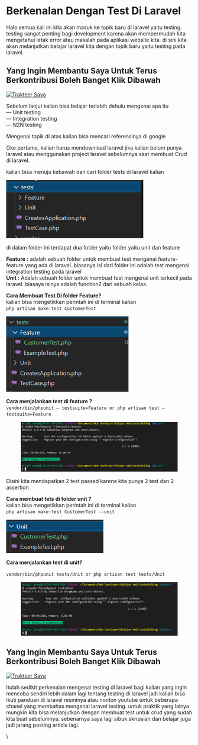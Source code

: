 # Berkenalan Dengan Test Di Laravel

Halo semua kali ini kita akan masuk ke topik baru di laravel yaitu testing. testing sangat penting bagi development karena akan mempermudah kita mengetahui letak error atau masalah pada aplikasi website kita. di sini kita akan melanjutkan belajar laravel kita dengan topik baru yaitu testing pada laravel.

## Yang Ingin Membantu Saya Untuk Terus Berkontribusi Boleh Banget Klik Dibawa**h** <a href="#id-9a3c" id="id-9a3c"></a>

[![Trakteer Saya](https://cdn.trakteer.id/images/embed/trbtn-red-5.png)](https://trakteer.id/ariadi-ahmad-28xqo/tip)

Sebelum lanjut kalian bisa belajar terlebih dahulu mengenai apa itu\
— Unit testing\
— Integration testing\
— N2N testing

Mengenai topik di atas kalian bisa mencari referensinya di google

Oke pertama, kalian harus mendownload laravel jika kalian belum punya laravel atau menggunakan project laravel sebelumnya saat membuat Crud di laravel.

kalian bisa menuju kebawah dan cari folder tests di laravel kalian

![](<../../.gitbook/assets/image (48).png>)

di dalam folder ini terdapat dua folder yaitu folder yaitu unit dan feature

**Feature :** adalah sebuah folder untuk membuat test mengenai feature-feature yang ada di laravel. biasanya isi dari folder ini adalah test mengenai integration testing pada laravel\
**Unit :** Adalah sebuah folder untuk membuat test mengenai unit terkecil pada laravel. biasaya isinya adalah function2 dari sebuah kelas.

**Cara Membuat Test Di folder Feature?**\
kalian bisa mengetikkan perintah ini di terminal kalian\
`php artisan make:test CustomerTest`

![](<../../.gitbook/assets/image (24).png>)

**Cara menjalankan test di feature ?**\
`vendor/bin/phpunit — testsuite=Feature or php artisan test — testsuite=Feature`

<figure><img src="../../.gitbook/assets/image (64).png" alt=""><figcaption></figcaption></figure>

Disini kita mendapatkan 2 test passed karena kita punya 2 test dan 2 assertion

**Cara membuat tets di folder unit ?**\
kalian bisa mengetikkan perintah ini di terminal kalian\
`php artisan make:test CustomerTest --unit`

![](<../../.gitbook/assets/image (82).png>)

**Cara menjalankan test di unit?**

`vendor/bin/phpunit tests/Unit or php artisan test tests/Unit`

<figure><img src="../../.gitbook/assets/image (6) (1) (1) (1).png" alt=""><figcaption></figcaption></figure>

## Yang Ingin Membantu Saya Untuk Terus Berkontribusi Boleh Banget Klik Dibawa**h** <a href="#id-9a3c" id="id-9a3c"></a>

[![Trakteer Saya](https://cdn.trakteer.id/images/embed/trbtn-red-5.png)](https://trakteer.id/ariadi-ahmad-28xqo/tip)

Itulah sedikit perkenalan mengenai testing di laravel bagi kalian yang ingin mencoba sendiri lebih dalam lagi tentang testing di laravel jadi kalian bisa ikuti panduan di laravel resminya atau nonton youtube untuk beberapa chanel yang membahas mengenai laravel testing. untuk praktik yang lainya mungkin kita bisa melanjutkan dengan membuat test untuk crud yang sudah kita buat sebelumnya. sebenarnya saya lagi sibuk skripsian dan belajar juga jadi jarang posting article lagi.

\
